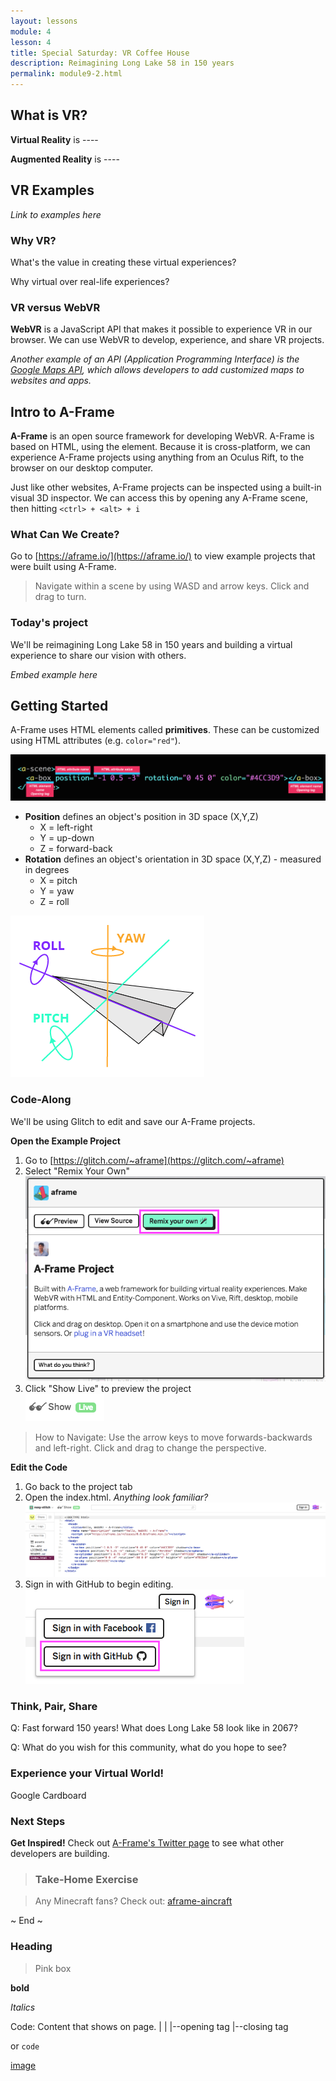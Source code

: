 ```yaml
---
layout: lessons
module: 4
lesson: 4
title: Special Saturday: VR Coffee House
description: Reimagining Long Lake 58 in 150 years
permalink: module9-2.html
---
```


## What is VR?

**Virtual Reality** is ----

**Augmented Reality** is ----


## VR Examples

*Link to examples here*


### Why VR?

What's the value in creating these virtual experiences?

Why virtual over real-life experiences?


### VR versus WebVR

**WebVR** is a JavaScript API that makes it possible to experience VR in our browser. We can use WebVR to develop, experience, and share VR projects.

*Another example of an API (Application Programming Interface) is the <a href="https://developers.google.com/maps/">Google Maps API</a>, which allows developers to add customized maps to websites and apps.*


## Intro to A-Frame

**A-Frame** is an open source framework for developing WebVR. A-Frame is based on HTML, using the <a-scene> element. Because it is cross-platform, we can experience A-Frame projects using anything from an Oculus Rift, to the browser on our desktop computer.

Just like other websites, A-Frame projects can be inspected using a built-in visual 3D inspector. We can access this by opening any A-Frame scene, then hitting `<ctrl> + <alt> + i`

### What Can We Create?

Go to [https://aframe.io/](https://aframe.io/) to view example projects that were built using A-Frame.

>Navigate within a scene by using WASD and arrow keys. Click and drag to turn.


### Today's project

We'll be reimagining Long Lake 58 in 150 years and building a virtual experience to share our vision with others.

*Embed example here*


## Getting Started

A-Frame uses HTML elements called **primitives**. These can be customized using HTML attributes (e.g. `color="red"`).

<img alt="primitives" src="img/aframe-primitives.jpg" class="print-hide"/>

* **Position** defines an object's position in 3D space (X,Y,Z)
  * X = left-right
  * Y = up-down
  * Z = forward-back
* **Rotation** defines an object's orientation in 3D space (X,Y,Z) - measured in degrees
  * X = pitch
  * Y = yaw
  * Z = roll

<img alt="rotation" src="img/paperplane.png" class="print-hide"/>



### Code-Along

We'll be using Glitch to edit and save our A-Frame projects.

**Open the Example Project**

1. Go to [https://glitch.com/~aframe](https://glitch.com/~aframe)
1. Select "Remix Your Own" <br> <img alt="remix your own" src="img/aframe-remix.png" class="print-hide"/>
1. Click "Show Live" to preview the project <br> <img alt="show live" src="img/show-live.png" class="print-hide"/>

>How to Navigate: Use the arrow keys to move forwards-backwards and left-right. Click and drag to change the perspective.

**Edit the Code**

1. Go back to the project tab
1. Open the index.html. *Anything look familiar?* <br> <img alt="see index" src="img/see-index.png" class="print-hide"/>
1. Sign in with GitHub to begin editing. <br> <img alt="sign in" src="img/sign-in.png" class="print-hide"/>





### Think, Pair, Share

Q: Fast forward 150 years! What does Long Lake 58 look like in 2067?

Q: What do you wish for this community, what do you hope to see?





### Experience your Virtual World!

Google Cardboard


### Next Steps

**Get Inspired!** Check out <a href="https://twitter.com/aframevr">A-Frame's Twitter page</a> to see what other developers are building.



>### Take-Home Exercise

>Any Minecraft fans? Check out: [aframe-aincraft](aframe-aincraft)


~ End ~


### Heading

>Pink box

**bold**

*Italics*

Code:
    <tag>Content that shows on page.</tag>
      |                               |
      |--opening tag                  |--closing tag

or `code`

[image](http://html5doctor.com/lets-talk-about-semantics/)
